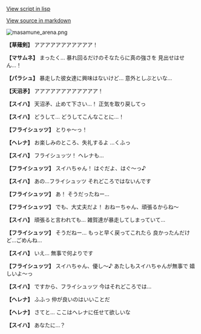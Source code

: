 [View script in lisp](../scripts/210132053.txt)

[View source in markdown](210132053.md)

![masamune_arena.png](../images/backgrounds/masamune_arena.png)

**【草薙剣】**
アアアアアアアアアアア！

**【マサムネ】**
まったく…
暴れ回るだけのそなたらに真の強さを
見出せはせん…！

**【パラシュ】**
暴走した彼女達に興味はないけど…
意外としぶといな…

**【天沼矛】**
アアアアアアアアアアアア！

**【スイハ】**
天沼矛、止めて下さい…！
正気を取り戻してっ

**【スイハ】**
どうして…
どうしてこんなことに…！

**【フライシュッツ】**
とりゃ～っ！

**【ヘレナ】**
お楽しみのところ、失礼するよ
…くふっ

**【スイハ】**
フライシュッツ！
ヘレナも…

**【フライシュッツ】**
スイハちゃん！
はぐだよ、はぐ～っ♪

**【スイハ】**
あの…フライシュッツ
それどころではないんです

**【フライシュッツ】**
あ！
そうだったねー…

**【フライシュッツ】**
でも、大丈夫だよ！
おねーちゃん、頑張るからね～

**【スイハ】**
頑張ると言われても…
雑賀達が暴走してしまっていて…

**【フライシュッツ】**
そうだねー…
もっと早く戻ってこれたら
良かったんだけど…ごめんね…

**【スイハ】**
いえ…
無事で何よりです

**【フライシュッツ】**
スイハちゃん、優し～♪
あたしもスイハちゃんが無事で
嬉しいよ～っ

**【スイハ】**
ですから、フライシュッツ
今はそれどころでは…

**【ヘレナ】**
ふふっ
仲が良いのはいいことだ

**【ヘレナ】**
さてと…
ここはヘレナに任せて欲しいな

**【スイハ】**
あなたに…？